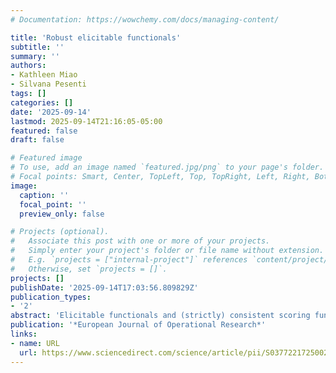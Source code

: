 ```yaml
---
# Documentation: https://wowchemy.com/docs/managing-content/

title: 'Robust elicitable functionals'
subtitle: ''
summary: ''
authors:
- Kathleen Miao
- Silvana Pesenti
tags: []
categories: []
date: '2025-09-14'
lastmod: 2025-09-14T21:16:05-05:00
featured: false
draft: false

# Featured image
# To use, add an image named `featured.jpg/png` to your page's folder.
# Focal points: Smart, Center, TopLeft, Top, TopRight, Left, Right, BottomLeft, Bottom, BottomRight.
image:
  caption: ''
  focal_point: ''
  preview_only: false

# Projects (optional).
#   Associate this post with one or more of your projects.
#   Simply enter your project's folder or file name without extension.
#   E.g. `projects = ["internal-project"]` references `content/project/deep-learning/index.md`.
#   Otherwise, set `projects = []`.
projects: []
publishDate: '2025-09-14T17:03:56.809829Z'
publication_types:
- '2'
abstract: 'Elicitable functionals and (strictly) consistent scoring functions are of interest due to their utility of determining (uniquely) optimal forecasts, and thus the ability to effectively backtest predictions. However, in practice, assuming that a distribution is correctly specified is too strong a belief to reliably hold. To remediate this, we incorporate a notion of statistical robustness into the framework of elicitable functionals, meaning that our robust functional accounts for ‘‘small’’ misspecifications of a baseline distribution. Specifically, we propose a robustified version of elicitable functionals by using the Kullback–Leibler divergence to quantify potential misspecifications from a baseline distribution. We show that the robust elicitable functionals admit unique solutions lying at the boundary of the uncertainty region, and provide conditions for existence and uniqueness. Since every elicitable functional possesses infinitely many scoring functions, we propose the class of b-homogeneous strictly consistent scoring functions, for which the robust functionals maintain desirable statistical properties. We show the applicability of the robust elicitable functional in several examples: in a reinsurance setting and in robust regression problems.'
publication: '*European Journal of Operational Research*'
links:
- name: URL
  url: https://www.sciencedirect.com/science/article/pii/S037722172500267X?via=ihub
---
```

